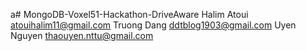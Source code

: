 a# MongoDB-Voxel51-Hackathon-DriveAware
Halim Atoui atouihalim11@gmail.com
Truong Dang ddtblog1903@gmail.com
Uyen Nguyen thaouyen.nttu@gmail.com
